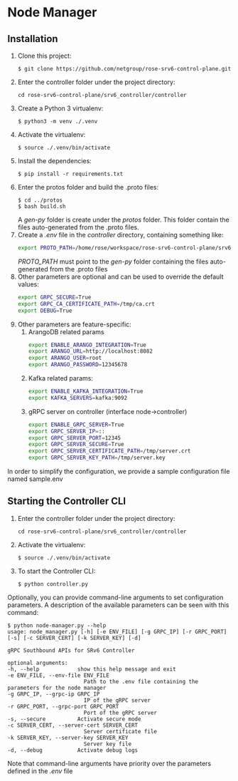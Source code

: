 # Node Manager

## Installation

1. Clone this project:
    ```console
    $ git clone https://github.com/netgroup/rose-srv6-control-plane.git
    ```
1. Enter the controller folder under the project directory:
    ```console
    cd rose-srv6-control-plane/srv6_controller/controller
    ```
1. Create a Python 3 virtualenv:
    ```console
    $ python3 -m venv ./.venv
    ```
1. Activate the virtualenv:
    ```console
    $ source ./.venv/bin/activate
    ```
1. Install the dependencies:
    ```console
    $ pip install -r requirements.txt
    ```
1. Enter the protos folder and build the .proto files:
    ```console
    $ cd ../protos
    $ bash build.sh
    ```
    A *gen-py* folder is create under the *protos* folder. This folder contain the files auto-generated from the .proto files.
1. Create a *.env* file in the *controller* directory, containing something like:
    ```sh
    export PROTO_PATH=/home/rose/workspace/rose-srv6-control-plane/srv6_controller/protos/gen-py
    ```
    *PROTO_PATH* must point to the *gen-py* folder containing the files auto-generated from the .proto files
1. Other parameters are optional and can be used to override the default values:
    ```sh
    export GRPC_SECURE=True
    export GRPC_CA_CERTIFICATE_PATH=/tmp/ca.crt
    export DEBUG=True
    ```
1. Other parameters are feature-specific:
    1. ArangoDB related params
        ```sh
        export ENABLE_ARANGO_INTEGRATION=True
        export ARANGO_URL=http://localhost:8082
        export ARANGO_USER=root
        export ARANGO_PASSWORD=12345678
        ```
    1. Kafka related params:
        ```sh
        export ENABLE_KAFKA_INTEGRATION=True
        export KAFKA_SERVERS=kafka:9092
        ```
    1. gRPC server on controller (interface node->controller)
        ```sh
        export ENABLE_GRPC_SERVER=True
        export GRPC_SERVER_IP=::
        export GRPC_SERVER_PORT=12345
        export GRPC_SERVER_SECURE=True
        export GRPC_SERVER_CERTIFICATE_PATH=/tmp/server.crt
        export GRPC_SERVER_KEY_PATH=/tmp/server.key
        ```

In order to simplify the configuration, we provide a sample configuration file named sample.env

## Starting the Controller CLI

1. Enter the controller folder under the project directory:
    ```console
    cd rose-srv6-control-plane/srv6_controller/controller
    ```
1. Activate the virtualenv:
    ```console
    $ source ./.venv/bin/activate
    ```
1. To start the Controller CLI:
    ```console
    $ python controller.py
    ```
Optionally, you can provide command-line arguments to set configuration parameters. A description of the available parameters can be seen with this command:
```console
$ python node-manager.py --help
usage: node_manager.py [-h] [-e ENV_FILE] [-g GRPC_IP] [-r GRPC_PORT] [-s] [-c SERVER_CERT] [-k SERVER_KEY] [-d]

gRPC Southbound APIs for SRv6 Controller

optional arguments:
-h, --help            show this help message and exit
-e ENV_FILE, --env-file ENV_FILE
                        Path to the .env file containing the parameters for the node manager
-g GRPC_IP, --grpc-ip GRPC_IP
                        IP of the gRPC server
-r GRPC_PORT, --grpc-port GRPC_PORT
                        Port of the gRPC server
-s, --secure          Activate secure mode
-c SERVER_CERT, --server-cert SERVER_CERT
                        Server certificate file
-k SERVER_KEY, --server-key SERVER_KEY
                        Server key file
-d, --debug           Activate debug logs

```

Note that command-line arguments have priority over the parameters defined in the *.env* file
